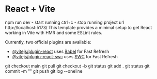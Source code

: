 # React + Vite
npm run dev  - start running
ctrl+c - stop running
project url http://localhost:5173/
This template provides a minimal setup to get React working in Vite with HMR and some ESLint rules.

Currently, two official plugins are available:

- [@vitejs/plugin-react](https://github.com/vitejs/vite-plugin-react/blob/main/packages/plugin-react/README.md) uses [Babel](https://babeljs.io/) for Fast Refresh
- [@vitejs/plugin-react-swc](https://github.com/vitejs/vite-plugin-react-swc) uses [SWC](https://swc.rs/) for Fast Refresh

git checkout main
git pull
git checkout -b <branch>
git status
git add .
git status
git commit -m "<message>"
git push
git log --oneline